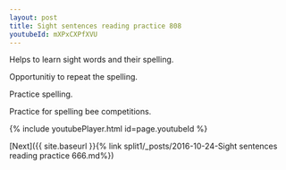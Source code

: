 ```yaml
---
layout: post
title: Sight sentences reading practice 808
youtubeId: mXPxCXPfXVU
---
```

 
 
Helps to learn sight words and their spelling.

Opportunitiy to repeat the spelling. 

Practice spelling. 
 
Practice for spelling bee competitions. 
 
{% include youtubePlayer.html id=page.youtubeId %}
 
 

[Next]({{ site.baseurl }}{% link  split1/_posts/2016-10-24-Sight sentences reading practice 666.md%})
 
